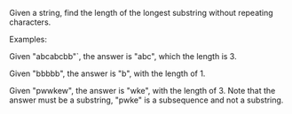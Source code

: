 Given a string, find the length of the longest substring without repeating
characters.

Examples:

Given "abcabcbb"`, the answer is "abc", which the length is 3.

Given "bbbbb", the answer is "b", with the length of 1.

Given "pwwkew", the answer is "wke", with the length of 3. Note that the answer
must be a substring, "pwke" is a subsequence and not a substring.
